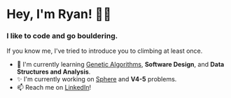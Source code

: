 # Hey, I'm Ryan! 👋🏻

### I like to code and go bouldering. 

If you know me, I've tried to introduce you to climbing at least once.

- 🌱 I'm currently learning [Genetic Algorithms](github.com/not-ryan-ning/Genetic-Algorithms), **Software Design**, and **Data Structures and Analysis**.
- ✨ I'm currently working on [Sphere](github.com/not-ryan-ning/Sphere) and **V4-5** problems. 
- 📫 Reach me on [LinkedIn](https://www.linkedin.com/in/ryan-ning/)!

